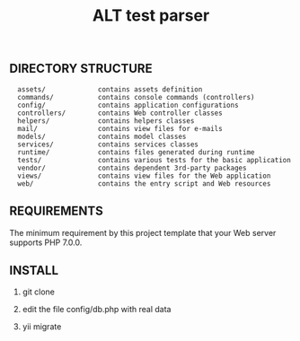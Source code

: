 <p align="center">
    <h1 align="center">ALT test parser</h1>
    <br>
</p>

DIRECTORY STRUCTURE
-------------------

      assets/             contains assets definition
      commands/           contains console commands (controllers)
      config/             contains application configurations
      controllers/        contains Web controller classes
      helpers/            contains helpers classes
      mail/               contains view files for e-mails
      models/             contains model classes
      services/           contains services classes
      runtime/            contains files generated during runtime
      tests/              contains various tests for the basic application
      vendor/             contains dependent 3rd-party packages
      views/              contains view files for the Web application
      web/                contains the entry script and Web resources



REQUIREMENTS
------------

The minimum requirement by this project template that your Web server supports PHP 7.0.0.

INSTALL
------------

1) git clone

2) edit the file config/db.php with real data

3) yii migrate
